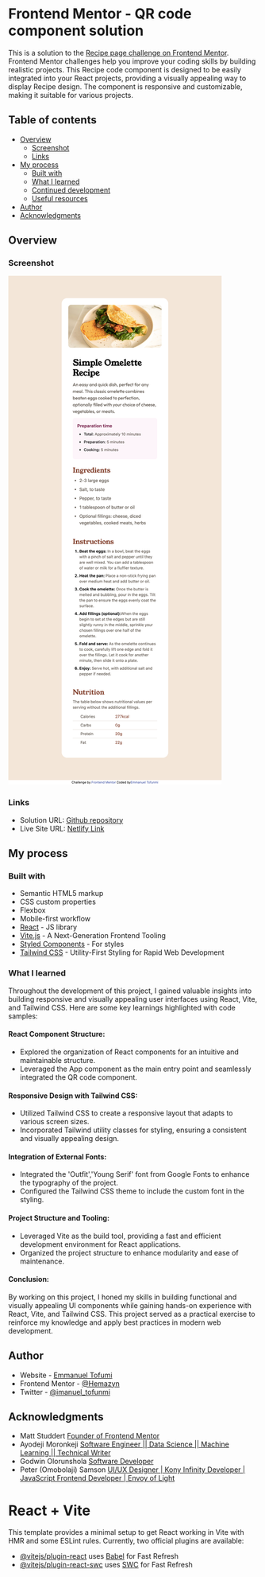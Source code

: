 # Frontend Mentor - QR code component solution

This is a solution to the [Recipe page challenge on Frontend Mentor](https://www.frontendmentor.io/challenges/recipe-page-KiTsR8QQKm). Frontend Mentor challenges help you improve your coding skills by building realistic projects.
This Recipe code component is designed to be easily integrated into your React projects, providing a visually appealing way to display Recipe design. The component is responsive and customizable, making it suitable for various projects.

## Table of contents

- [Overview](#overview)
  - [Screenshot](#screenshot)
  - [Links](#links)
- [My process](#my-process)
  - [Built with](#built-with)
  - [What I learned](#what-i-learned)
  - [Continued development](#continued-development)
  - [Useful resources](#useful-resources)
- [Author](#author)
- [Acknowledgments](#acknowledgments)

## Overview

### Screenshot

![](/src/assets/preview.png)

### Links

- Solution URL: [Github repository](https://github.com/Hemazyn/qr-code-ui)
- Live Site URL: [Netlify Link](https://qr-ui.netlify.app/)

## My process

### Built with

- Semantic HTML5 markup
- CSS custom properties
- Flexbox
- Mobile-first workflow
- [React](https://reactjs.org/) - JS library
- [Vite.js](https://vitejs.dev/) - A Next-Generation Frontend Tooling
- [Styled Components](https://styled-components.com/) - For styles
- [Tailwind CSS](https://tailwindcss.com/) - Utility-First Styling for Rapid Web Development

### What I learned

Throughout the development of this project, I gained valuable insights into building responsive and visually appealing user interfaces using React, Vite, and Tailwind CSS. Here are some key learnings highlighted with code samples:

#### React Component Structure:

- Explored the organization of React components for an intuitive and maintainable structure.
- Leveraged the App component as the main entry point and seamlessly integrated the QR code component.

#### Responsive Design with Tailwind CSS:

- Utilized Tailwind CSS to create a responsive layout that adapts to various screen sizes.
- Incorporated Tailwind utility classes for styling, ensuring a consistent and visually appealing design.

#### Integration of External Fonts:

- Integrated the 'Outfit','Young Serif' font from Google Fonts to enhance the typography of the project.
- Configured the Tailwind CSS theme to include the custom font in the styling.

#### Project Structure and Tooling:

- Leveraged Vite as the build tool, providing a fast and efficient development environment for React applications.
- Organized the project structure to enhance modularity and ease of maintenance.

#### Conclusion:

By working on this project, I honed my skills in building functional and visually appealing UI components while gaining hands-on experience with React, Vite, and Tailwind CSS. This project served as a practical exercise to reinforce my knowledge and apply best practices in modern web development.

## Author

- Website - [Emmanuel Tofumi](https://devemma.netlify.app)
- Frontend Mentor - [@Hemazyn](https://www.frontendmentor.io/profile/Hemazyn)
- Twitter - [@imanuel_tofunmi](https://twitter.com/imanuel_tofunmi)

## Acknowledgments

- Matt Studdert [Founder of Frontend Mentor](https://www.linkedin.com/in/matthewstuddert/?originalSubdomain=uk)
- Ayodeji Moronkeji [Software Engineer || Data Science || Machine Learning || Technical Writer](https://www.linkedin.com/in/moronkeji-ayodeji/)
- Godwin Olorunshola [Software Developer](https://www.linkedin.com/in/godwin-olorunshola/)
- Peter (Omobolaji) Samson [UI/UX Designer | Kony Infinity Developer | JavaScript Frontend Developer | Envoy of Light](https://www.linkedin.com/in/peter-samson-38202614b/)

# React + Vite

This template provides a minimal setup to get React working in Vite with HMR and some ESLint rules.
Currently, two official plugins are available:

- [@vitejs/plugin-react](https://github.com/vitejs/vite-plugin-react/blob/main/packages/plugin-react/README.md) uses [Babel](https://babeljs.io/) for Fast Refresh
- [@vitejs/plugin-react-swc](https://github.com/vitejs/vite-plugin-react-swc) uses [SWC](https://swc.rs/) for Fast Refresh
